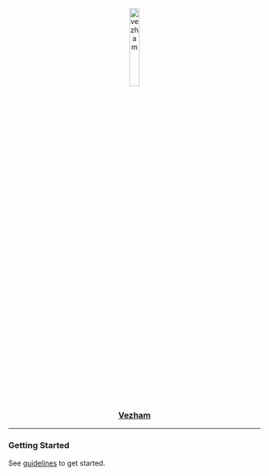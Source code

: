 <p align="center">
  <a href="https://vezham.com" target="_blank" rel="noreferrer">
      <picture>
        <source media="(prefers-color-scheme: dark)" srcset="https://static.cdn.vezham.com/images/logo-white.png">
        <img src="https://static.cdn.vezham.com/images/logo-black.png" width="20%" alt="vezham">
      </picture>
      <h3 align="center">Vezham</h3>
  </a>
</p>
<hr>

<!-- # Welcome to Vezham

**Vezham** is an all-in-one collaborative Suite & App Development Company designed to enhance productivity and streamline your work. -->

### Getting Started

See [guidelines](https://storybook.vezham.com/?path=/docs/guidelines-get-started--overview) to get started.

<!-- ## Community & Support -->
